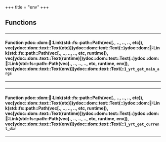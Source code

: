 +++
title = "env"
+++
## Functions

### 


_____________________
#### Function ydoc::dom::link::Link(std::fs::path::Path(vec[., .., .., .., etc]), vec[ydoc::dom::text::Text(etc)])ydoc::dom::text::Text(::)ydoc::dom::link::Link(std::fs::path::Path(vec[., .., .., .., etc, runtime]), vec[ydoc::dom::text::Text(runtime)])ydoc::dom::text::Text(::)ydoc::dom::link::Link(std::fs::path::Path(vec[., .., .., .., etc, runtime, env]), vec[ydoc::dom::text::Text(env)])ydoc::dom::text::Text(::)`_yrt_get_main_args`
_____________________
### 


_____________________
#### Function ydoc::dom::link::Link(std::fs::path::Path(vec[., .., .., .., etc]), vec[ydoc::dom::text::Text(etc)])ydoc::dom::text::Text(::)ydoc::dom::link::Link(std::fs::path::Path(vec[., .., .., .., etc, runtime]), vec[ydoc::dom::text::Text(runtime)])ydoc::dom::text::Text(::)ydoc::dom::link::Link(std::fs::path::Path(vec[., .., .., .., etc, runtime, env]), vec[ydoc::dom::text::Text(env)])ydoc::dom::text::Text(::)`_yrt_get_current_dir`
_____________________


